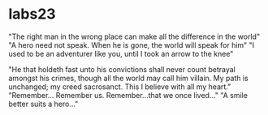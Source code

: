 # labs23
"The right man in the wrong place can make all the difference in the world"
"A hero need not speak. When he is gone, the world will speak for him"
"I used to be an adventurer like you, until I took an arrow to the knee"

"He that holdeth fast unto his convictions shall never count betrayal amongst his crimes, though all the world may call him villain. My path is unchanged; my creed sacrosanct. This I believe with all my heart.”
"Remember... Remember us. Remember...that we once lived..."
"A smile better suits a hero..."
